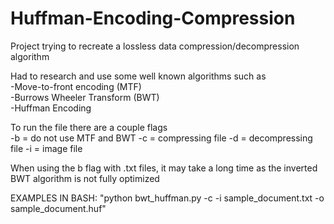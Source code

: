 # Huffman-Encoding-Compression
Project trying to recreate a lossless data compression/decompression algorithm

Had to research and use some well known algorithms such as <br />
  -Move-to-front encoding (MTF) <br />
  -Burrows Wheeler Transform (BWT) <br />
  -Huffman Encoding <br />

To run the file there are a couple flags <br />
-b = do not use MTF and BWT
-c = compressing file
-d = decompressing file
-i = image file

When using the b flag with .txt files, it may take a long time as the inverted BWT algorithm is not fully optimized

EXAMPLES IN BASH:
"python bwt_huffman.py -c -i sample_document.txt -o sample_document.huf"
